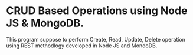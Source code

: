 # CRUD Based Operations using Node JS & MongoDB.

This program suppose to perform Create, Read, Update, Delete operation using REST methodlogy developed in Node JS and MondoDB.
